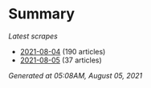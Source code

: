 # Summary
*Latest scrapes*
* [2021-08-04](https://github.com/nuuuwan/news_lk/blob/data/news_lk.2021-08-04.json) (190 articles)
* [2021-08-05](https://github.com/nuuuwan/news_lk/blob/data/news_lk.2021-08-05.json) (37 articles)

*Generated at 05:08AM, August 05, 2021*